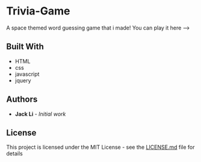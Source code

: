 # Trivia-Game
A space themed word guessing game that i made!
You can play it here -->


## Built With

* HTML
* css
* javascript
* jquery

## Authors

* **Jack Li** - *Initial work* 


## License

This project is licensed under the MIT License - see the [LICENSE.md](LICENSE.md) file for details
